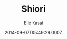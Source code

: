---
title: Shiori
github: https://github.com/ellekasai/shiori/
demo: https://ellekasai.github.io/shiori/
author: Elle Kasai
ssg:
  - Jekyll
cms:
  - No Cms
date: 2014-09-07T05:49:29.000Z
description: '[Unmaintained] A Bootstrap-based Jekyll Theme.'
stale: false
---